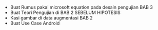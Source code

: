 - Buat Rumus pakai microsoft equation pada desain pengujian BAB 3
- Buat Teori Pengujian di BAB 2 SEBELUM HIPOTESIS
- Kasi gambar di data augmentasi BAB 2
- Buat Use Case Android